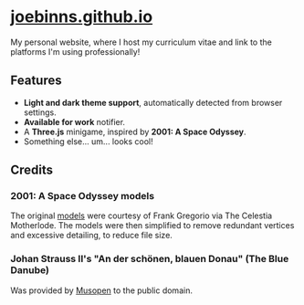 # [joebinns.github.io](https://joebinns.github.io)

My personal website, where I host my curriculum vitae and link to the platforms I'm using professionally!

## Features
- **Light and dark theme support**, automatically detected from browser settings.
- **Available for work** notifier.
- A **Three.js** minigame, inspired by **2001: A Space Odyssey**.
- Something else... um... looks cool!

## Credits
### 2001: A Space Odyssey models
The original [models](http://www.celestiamotherlode.net/addon/addon_516.html) were courtesy of Frank Gregorio via The Celestia Motherlode. The models were then simplified to remove redundant vertices and excessive detailing, to reduce file size.

### Johan Strauss II's "An der schönen, blauen Donau" (The Blue Danube)
Was provided by [Musopen](https://musopen.org/music/43943-klange-im-walzertakt-mit/) to the public domain.
